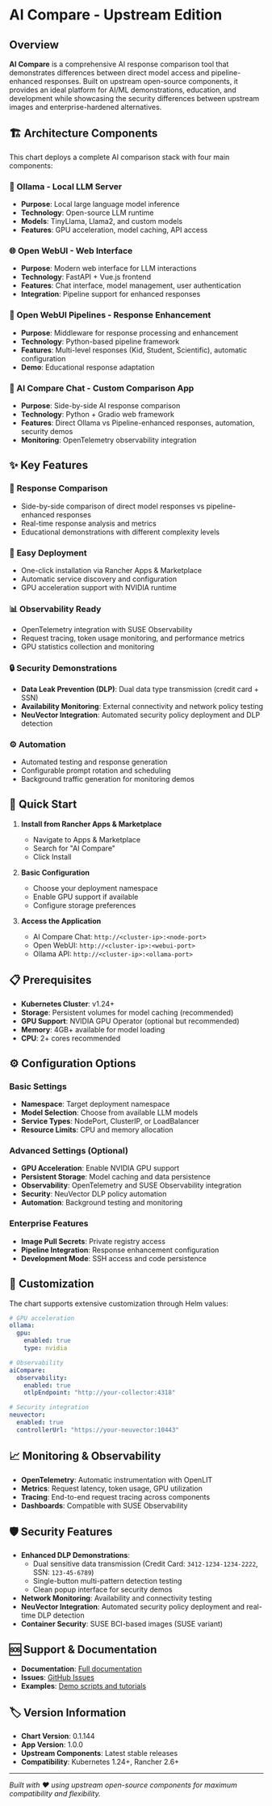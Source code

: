 # AI Compare - Upstream Edition

## Overview

**AI Compare** is a comprehensive AI response comparison tool that demonstrates differences between direct model access and pipeline-enhanced responses. Built on upstream open-source components, it provides an ideal platform for AI/ML demonstrations, education, and development while showcasing the security differences between upstream images and enterprise-hardened alternatives.

## 🏗️ Architecture Components

This chart deploys a complete AI comparison stack with four main components:

### 🦙 Ollama - Local LLM Server
- **Purpose**: Local large language model inference
- **Technology**: Open-source LLM runtime
- **Models**: TinyLlama, Llama2, and custom models
- **Features**: GPU acceleration, model caching, API access

### 🌐 Open WebUI - Web Interface
- **Purpose**: Modern web interface for LLM interactions
- **Technology**: FastAPI + Vue.js frontend
- **Features**: Chat interface, model management, user authentication
- **Integration**: Pipeline support for enhanced responses

### 🔗 Open WebUI Pipelines - Response Enhancement
- **Purpose**: Middleware for response processing and enhancement
- **Technology**: Python-based pipeline framework
- **Features**: Multi-level responses (Kid, Student, Scientific), automatic configuration
- **Demo**: Educational response adaptation

### 🐍 AI Compare Chat - Custom Comparison App
- **Purpose**: Side-by-side AI response comparison
- **Technology**: Python + Gradio web framework
- **Features**: Direct Ollama vs Pipeline-enhanced responses, automation, security demos
- **Monitoring**: OpenTelemetry observability integration

## ✨ Key Features

### 🔄 **Response Comparison**
- Side-by-side comparison of direct model responses vs pipeline-enhanced responses
- Real-time response analysis and metrics
- Educational demonstrations with different complexity levels

### 🚀 **Easy Deployment**
- One-click installation via Rancher Apps & Marketplace
- Automatic service discovery and configuration
- GPU acceleration support with NVIDIA runtime

### 📊 **Observability Ready**
- OpenTelemetry integration with SUSE Observability
- Request tracing, token usage monitoring, and performance metrics
- GPU statistics collection and monitoring

### 🔒 **Security Demonstrations**
- **Data Leak Prevention (DLP)**: Dual data type transmission (credit card + SSN)
- **Availability Monitoring**: External connectivity and network policy testing
- **NeuVector Integration**: Automated security policy deployment and DLP detection

### ⚙️ **Automation**
- Automated testing and response generation
- Configurable prompt rotation and scheduling
- Background traffic generation for monitoring demos

## 🚀 Quick Start

1. **Install from Rancher Apps & Marketplace**
   - Navigate to Apps & Marketplace
   - Search for "AI Compare"
   - Click Install

2. **Basic Configuration**
   - Choose your deployment namespace
   - Enable GPU support if available
   - Configure storage preferences

3. **Access the Application**
   - AI Compare Chat: `http://<cluster-ip>:<node-port>`
   - Open WebUI: `http://<cluster-ip>:<webui-port>`
   - Ollama API: `http://<cluster-ip>:<ollama-port>`

## 📋 Prerequisites

- **Kubernetes Cluster**: v1.24+
- **Storage**: Persistent volumes for model caching (recommended)
- **GPU Support**: NVIDIA GPU Operator (optional but recommended)
- **Memory**: 4GB+ available for model loading
- **CPU**: 2+ cores recommended

## ⚙️ Configuration Options

### Basic Settings
- **Namespace**: Target deployment namespace
- **Model Selection**: Choose from available LLM models
- **Service Types**: NodePort, ClusterIP, or LoadBalancer
- **Resource Limits**: CPU and memory allocation

### Advanced Settings (Optional)
- **GPU Acceleration**: Enable NVIDIA GPU support
- **Persistent Storage**: Model caching and data persistence
- **Observability**: OpenTelemetry and SUSE Observability integration
- **Security**: NeuVector DLP policy automation
- **Automation**: Background testing and monitoring

### Enterprise Features
- **Image Pull Secrets**: Private registry access
- **Pipeline Integration**: Response enhancement configuration
- **Development Mode**: SSH access and code persistence

## 🔧 Customization

The chart supports extensive customization through Helm values:

```yaml
# GPU acceleration
ollama:
  gpu:
    enabled: true
    type: nvidia

# Observability
aiCompare:
  observability:
    enabled: true
    otlpEndpoint: "http://your-collector:4318"

# Security integration
neuvector:
  enabled: true
  controllerUrl: "https://your-neuvector:10443"
```

## 📈 Monitoring & Observability

- **OpenTelemetry**: Automatic instrumentation with OpenLIT
- **Metrics**: Request latency, token usage, GPU utilization
- **Tracing**: End-to-end request tracing across components
- **Dashboards**: Compatible with SUSE Observability

## 🛡️ Security Features

- **Enhanced DLP Demonstrations**:
  - Dual sensitive data transmission (Credit Card: `3412-1234-1234-2222`, SSN: `123-45-6789`)
  - Single-button multi-pattern detection testing
  - Clean popup interface for security demos
- **Network Monitoring**: Availability and connectivity testing
- **NeuVector Integration**: Automated security policy deployment and real-time DLP detection
- **Container Security**: SUSE BCI-based images (SUSE variant)

## 🆘 Support & Documentation

- **Documentation**: [Full documentation](https://github.com/wiredquill/ai-demos)
- **Issues**: [GitHub Issues](https://github.com/wiredquill/ai-demos/issues)
- **Examples**: [Demo scripts and tutorials](https://github.com/wiredquill/ai-demos/tree/main/demo-*.md)

## 🏷️ Version Information

- **Chart Version**: 0.1.144
- **App Version**: 1.0.0
- **Upstream Components**: Latest stable releases
- **Compatibility**: Kubernetes 1.24+, Rancher 2.6+

---

*Built with ❤️ using upstream open-source components for maximum compatibility and flexibility.*
